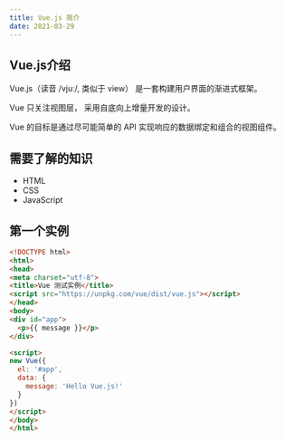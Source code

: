 ```yaml
---
title: Vue.js 简介
date: 2021-03-29
---
```


## Vue.js介绍

Vue.js（读音 /vjuː/, 类似于 view） 是一套构建用户界面的渐进式框架。

Vue 只关注视图层， 采用自底向上增量开发的设计。

Vue 的目标是通过尽可能简单的 API 实现响应的数据绑定和组合的视图组件。

## 需要了解的知识
* HTML
* CSS
* JavaScript
  
## 第一个实例
```html
<!DOCTYPE html>
<html>
<head>
<meta charset="utf-8">
<title>Vue 测试实例</title>
<script src="https://unpkg.com/vue/dist/vue.js"></script>
</head>
<body>
<div id="app">
  <p>{{ message }}</p>
</div>

<script>
new Vue({
  el: '#app',
  data: {
    message: 'Hello Vue.js!'
  }
})
</script>
</body>
</html>
```
